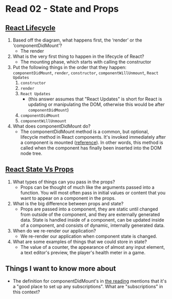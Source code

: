 # Read 02 - State and Props

## [React Lifecycle](https://medium.com/@joshuablankenshipnola/react-component-lifecycle-events-cb77e670a093)

1. Based off the diagram, what happens first, the ‘render’ or the ‘componentDidMount’?
    - The render
2. What is the very first thing to happen in the lifecycle of React?
    - The mounting phase, which starts with calling the constructor
3. Put the following things in the order that they happen: `componentDidMount`, `render`, `constructor`, `componentWillUnmount`, `React Updates`
    1. `constructor`
    2. `render`
    3. `React Updates`
        - (this answer assumes that "React Updates" is short for React is updating or manipulating the DOM, otherwise this would be after `componentDidMount`)
    4. `componentDidMount`
    5. `componentWillUnmount`
4. What does componentDidMount do?
    - The componentDidMount method is a common, but optional, lifecycle method in React components. It's invoked immediately after a component is mounted ([reference](https://reactjs.org/docs/react-component.html#componentdidmount)). In other words, this method is called when the component has finally been inserted into the DOM node tree.

## [React State Vs Props](https://www.youtube.com/watch?v=IYvD9oBCuJI)

1. What types of things can you pass in the props?
    - Props can be thought of much like the arguments passed into a function. You will most often pass in initial values or content that you want to appear on a component in the props.
2. What is the big difference between props and state?
    - Props are passed into a component, they are static until changed from outside of the component, and they are externally generated data. State is handled inside of a component, can be updated inside of a component, and consists of dynamic, internally generated data.
3. When do we re-render our application?
    - We re-render our application when component state is changed.
4. What are some examples of things that we could store in state?
    - The value of a counter, the appearance of almost any input element, a text editor's preview, the player's health meter in a game.

## Things I want to know more about

- The definition for componentDidMount's in [the reading](https://medium.com/@joshuablankenshipnola/react-component-lifecycle-events-cb77e670a093) mentions that it's a "good place to set up any subscriptions". What are "subscriptions" in this context?
